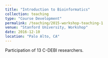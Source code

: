 ```yaml
---
title: "Introduction to Bioinformatics"
collection: teaching
type: "Course Development"
permalink: /teaching/2015-workshop-teaching-1
venue: "Stanford University, Workshop"
date: 2016-12-10
location: "Palo Alto, CA"
---
```

Participation of 13 C-DEBI researchers.
